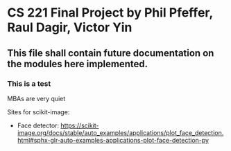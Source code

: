 # CS 221 Final Project by Phil Pfeffer, Raul Dagir, Victor Yin
## This file shall contain future documentation on the modules here implemented.
### This is a test
MBAs are very quiet

Sites for scikit-image:
- Face detector: https://scikit-image.org/docs/stable/auto_examples/applications/plot_face_detection.html#sphx-glr-auto-examples-applications-plot-face-detection-py

